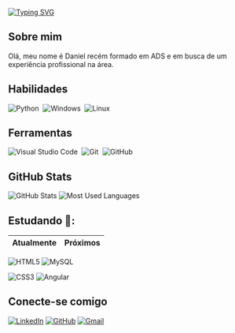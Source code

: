 [![Typing SVG](https://readme-typing-svg.herokuapp.com/?color=87CEFA&size=35&center=true&vCenter=true&width=1000&lines=Daniel+J.+R.+dos+S.+Filho;Desenvolvedor+de+Software;Bem+vindo+ao+meu+perfil+do+GitHub+:%29)](https://git.io/typing-svg)

## Sobre mim

Olá, meu nome é Daniel recém formado em ADS e em busca de um experiência profissional na área.

## Habilidades

![Python](https://img.shields.io/badge/Python-000?style=for-the-badge&logo=python)&nbsp;
![Windows](https://img.shields.io/badge/-Windows-000?style=for-the-badge&logo=windows&labelColor=0D1117)&nbsp;
![Linux](https://img.shields.io/badge/Linux-000?style=for-the-badge&logo=linux&logoColor=FCC624)

## Ferramentas

![Visual Studio Code](https://img.shields.io/badge/-Visual%20Studio%20Code-000?style=for-the-badge&logo=visual-studio-code&logoColor=007ACC&labelColor=0D1117)&nbsp;
![Git](https://img.shields.io/badge/-Git-000?style=for-the-badge&logo=git&labelColor=0D1117)&nbsp;
![GitHub](https://img.shields.io/badge/-GitHub-000?style=for-the-badge&logo=github&labelColor=0D1117)&nbsp;

## GitHub Stats

![GitHub Stats](https://github-readme-stats.vercel.app/api?username=Daniel-Filho370&theme=transparent&bg_color=000&border_color=40A5DC&show_icons=true&icon_color=50A5DC&title_color=FF0000&hide_title=true&text_color=DCDCDC)
![Most Used Languages](https://github-readme-stats-git-masterrstaa-rickstaa.vercel.app/api/top-langs/?username=Daniel-Filho370&bg_color=000&border_color=30A3DC&title_color=FF0000&text_color=DCDCDC)

## Estudando 📘:

Atualmente | Próximos |
-----------|-------

![HTML5](https://img.shields.io/badge/HTML5-000?style=for-the-badge&logo=html5) 
![MySQL](https://img.shields.io/badge/MySQL-00000F?style=for-the-badge&logo=mysql&logoColor=white)

![CSS3](https://img.shields.io/badge/CSS3-000?style=for-the-badge&logo=css3&logoColor=264CE4)
![Angular](https://img.shields.io/badge/Angular-000?style=for-the-badge&logo=angular&logoColor=white)

## Conecte-se comigo
[![LinkedIn](https://img.shields.io/badge/LinkedIn-000?style=for-the-badge&logo=linkedin&logoColor=0E76A8)](https://www.linkedin.com/in/daniel-j-r-dos-s-filho-b3a0b8214/)
[![GitHub](https://img.shields.io/badge/GitHbt-000?style=for-the-badge&logo=github&logoColor=white)](https://github.com/Daniel-Filho370)
[![Gmail](https://img.shields.io/badge/Gmail-000?style=for-the-badge&logo=gmail&logoColor=red)](mailto:danielfilho8906@gmail.com)
